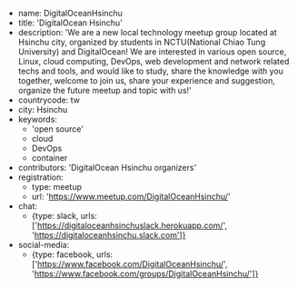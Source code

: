 - name: DigitalOceanHsinchu
- title: 'DigitalOcean Hsinchu'
- description: 'We are a new local technology meetup group located at Hsinchu city, organized by students in NCTU(National Chiao Tung University) and DigitalOcean! We are interested in various open source, Linux, cloud computing, DevOps, web development and network related techs and tools, and would like to study, share the knowledge with you together, welcome to join us, share your experience and suggestion, organize the future meetup and topic with us!'
- countrycode: tw
- city: Hsinchu
- keywords:
    - 'open source'
    - cloud
    - DevOps
    - container
- contributors: 'DigitalOcean Hsinchu organizers'
- registration:
   - type: meetup
   - url: 'https://www.meetup.com/DigitalOceanHsinchu/'
- chat:
    - {type: slack, urls: ['https://digitaloceanhsinchuslack.herokuapp.com/', 'https://digitaloceanhsinchu.slack.com']}
- social-media:
    - {type: facebook, urls: ['https://www.facebook.com/DigitalOceanHsinchu/', 'https://www.facebook.com/groups/DigitalOceanHsinchu/']}
